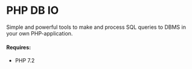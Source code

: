# PHP DB IO #

Simple and powerful tools to make and process SQL queries to DBMS in your own PHP-application.

#### Requires: ####
* PHP 7.2
